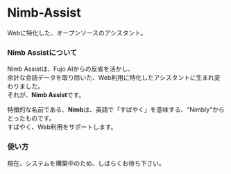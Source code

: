 # Nimb-Assist
Webに特化した、オープンソースのアシスタント。
### Nimb Assistについて
Nimb Assistは、Fujo AIからの反省を活かし、  
余計な会話データを取り除いた、Web利用に特化したアシスタントに生まれ変わりました。  
それが、**Nimb Assist**です。

特徴的な名前である、**Nimb**は、英語で「すばやく」を意味する、"Nimbly"からとったものです。  
すばやく、Web利用をサポートします。

### 使い方
現在、システムを構築中のため、しばらくお待ち下さい。